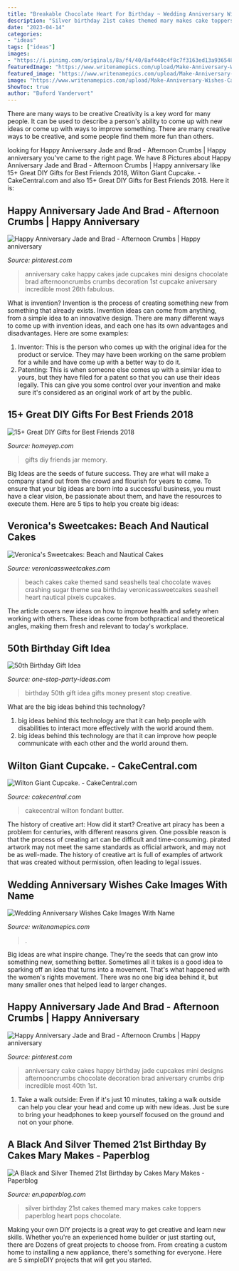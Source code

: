 ```yaml
---
title: "Breakable Chocolate Heart For Birthday ~ Wedding Anniversary Wishes Cake Images With Name"
description: "Silver birthday 21st cakes themed mary makes cake toppers paperblog heart pops chocolate"
date: "2023-04-14"
categories:
- "ideas"
tags: ["ideas"]
images:
- "https://i.pinimg.com/originals/8a/f4/40/8af440c4f8c7f3163ed13a93654867ee.jpg"
featuredImage: "https://www.writenamepics.com/upload/Make-Anniversary-Wishes-Cake-With-Mr-and-Mrs-Name1591980650.jpg"
featured_image: "https://www.writenamepics.com/upload/Make-Anniversary-Wishes-Cake-With-Mr-and-Mrs-Name1591980650.jpg"
image: "https://www.writenamepics.com/upload/Make-Anniversary-Wishes-Cake-With-Mr-and-Mrs-Name1591980650.jpg"
ShowToc: true
author: "Buford Vandervort"
---
```



There are many ways to be creative
Creativity is a key word for many people. It can be used to describe a person's ability to come up with new ideas or come up with ways to improve something. There are many creative ways to be creative, and some people find them more fun than others.

	

		
looking for Happy Anniversary Jade and Brad - Afternoon Crumbs | Happy anniversary you've came to the right page. We have 8 Pictures about Happy Anniversary Jade and Brad - Afternoon Crumbs | Happy anniversary like 15+ Great DIY Gifts for Best Friends 2018, Wilton Giant Cupcake. - CakeCentral.com and also 15+ Great DIY Gifts for Best Friends 2018. Here it is:
		
    
## Happy Anniversary Jade And Brad - Afternoon Crumbs | Happy Anniversary

<img loading=lazy src="https://i.pinimg.com/736x/8a/f4/40/8af440c4f8c7f3163ed13a93654867ee--anniversary-cake-ideas-anniversary-cupcakes.jpg" onerror="this.onerror=null;this.src='https://tse3.mm.bing.net/th?id=OIP.9G08AUFPqorb8vaqTLIYNgHaLH&amp;pid=15.1';" alt="Happy Anniversary Jade and Brad - Afternoon Crumbs | Happy anniversary">

_Source: pinterest.com_

>anniversary cake happy cakes jade cupcakes mini designs chocolate brad afternooncrumbs crumbs decoration 1st cupcake aniversary incredible most 26th fabulous. 

	

What is invention?
Invention is the process of creating something new from something that already exists. Invention ideas can come from anything, from a simple idea to an innovative design. There are many different ways to come up with invention ideas, and each one has its own advantages and disadvantages. Here are some examples: 
1. Inventor: This is the person who comes up with the original idea for the product or service. They may have been working on the same problem for a while and have come up with a better way to do it. 
2. Patenting: This is when someone else comes up with a similar idea to yours, but they have filed for a patent so that you can use their ideas legally. This can give you some control over your invention and make sure it's considered as an original work of art by the public. 

    
## 15+ Great DIY Gifts For Best Friends 2018

<img loading=lazy src="https://homeyep.com/wp-content/uploads/2017/02/diy-gifts-for-best-friends/11-diy-gifts-for-best-friends.jpg" onerror="this.onerror=null;this.src='https://tse1.mm.bing.net/th?id=OIP.ixBma_9aZsFZuE-SQPeGYwHaLH&amp;pid=15.1';" alt="15+ Great DIY Gifts for Best Friends 2018">

_Source: homeyep.com_

>gifts diy friends jar memory. 

	

Big Ideas are the seeds of future success. They are what will make a company stand out from the crowd and flourish for years to come. To ensure that your big ideas are born into a successful business, you must have a clear vision, be passionate about them, and have the resources to execute them. Here are 5 tips to help you create big ideas: 

    
## Veronica&#039;s Sweetcakes: Beach And Nautical Cakes

<img loading=lazy src="http://www.veronicassweetcakes.com/wp-content/uploads/2010/09/17-Teal-Waves-Crashing-with-White-Chocolate-Seashells-and-Heart-in-Sugar-Sand.jpg" onerror="this.onerror=null;this.src='https://tse3.mm.bing.net/th?id=OIP.TILAPxQyxM7hKcfuhwDZuAHaJ5&amp;pid=15.1';" alt="Veronica&#039;s Sweetcakes: Beach and Nautical Cakes">

_Source: veronicassweetcakes.com_

>beach cakes cake themed sand seashells teal chocolate waves crashing sugar theme sea birthday veronicassweetcakes seashell heart nautical pixels cupcakes. 

	

The article covers new ideas on how to improve health and safety when working with others. These ideas come from bothpractical and theoretical angles, making them fresh and relevant to today's workplace.

    
## 50th Birthday Gift Idea

<img loading=lazy src="http://www.one-stop-party-ideas.com/images/50th-Birthday-Gift-Idea-Money.jpg" onerror="this.onerror=null;this.src='https://tse3.mm.bing.net/th?id=OIP.unHLWR82ixz-bvfmra8zMAHaLH&amp;pid=15.1';" alt="50th Birthday Gift Idea">

_Source: one-stop-party-ideas.com_

>birthday 50th gift idea gifts money present stop creative. 

	

What are the big ideas behind this technology?
1. big ideas behind this technology are that it can help people with disabilities to interact more effectively with the world around them.
2. big ideas behind this technology are that it can improve how people communicate with each other and the world around them.

    
## Wilton Giant Cupcake. - CakeCentral.com

<img loading=lazy src="https://cdn001.cakecentral.com/gallery/2015/03/900_694897ORXQ_wilton-giant-cupcake.jpg" onerror="this.onerror=null;this.src='https://tse3.mm.bing.net/th?id=OIP.UFpHDmCxG8sgz5svz986oAHaJ4&amp;pid=15.1';" alt="Wilton Giant Cupcake. - CakeCentral.com">

_Source: cakecentral.com_

>cakecentral wilton fondant butter. 

	

The history of creative art: How did it start?
Creative art piracy has been a problem for centuries, with different reasons given. One possible reason is that the process of creating art can be difficult and time-consuming. pirated artwork may not meet the same standards as official artwork, and may not be as well-made. The history of creative art is full of examples of artwork that was created without permission, often leading to legal issues.

    
## Wedding Anniversary Wishes Cake Images With Name

<img loading=lazy src="https://www.writenamepics.com/upload/Make-Anniversary-Wishes-Cake-With-Mr-and-Mrs-Name1591980650.jpg" onerror="this.onerror=null;this.src='https://tse3.mm.bing.net/th?id=OIP.AdZhy7n6bBVzX2IqqvP-hgHaHa&amp;pid=15.1';" alt="Wedding Anniversary Wishes Cake Images With Name">

_Source: writenamepics.com_

>. 

	

Big ideas are what inspire change. They're the seeds that can grow into something new, something better. Sometimes all it takes is a good idea to sparking off an idea that turns into a movement. That's what happened with the women's rights movement. There was no one big idea behind it, but many smaller ones that helped lead to larger changes.

    
## Happy Anniversary Jade And Brad - Afternoon Crumbs | Happy Anniversary

<img loading=lazy src="https://i.pinimg.com/originals/8a/f4/40/8af440c4f8c7f3163ed13a93654867ee.jpg" onerror="this.onerror=null;this.src='https://tse4.mm.bing.net/th?id=OIP.xX4mFCb0KhlDbJ6lb3xEFQHaLH&amp;pid=15.1';" alt="Happy Anniversary Jade and Brad - Afternoon Crumbs | Happy anniversary">

_Source: pinterest.com_

>anniversary cake cakes happy birthday jade cupcakes mini designs afternooncrumbs chocolate decoration brad aniversary crumbs drip incredible most 40th 1st. 

	

1. Take a walk outside: Even if it's just 10 minutes, taking a walk outside can help you clear your head and come up with new ideas. Just be sure to bring your headphones to keep yourself focused on the ground and not on your phone.

    
## A Black And Silver Themed 21st Birthday By Cakes Mary Makes - Paperblog

<img loading=lazy src="https://m5.paperblog.com/i/46/468336/a-black-and-silver-themed-21st-birthday-by-ca-L-gAedj1.jpeg" onerror="this.onerror=null;this.src='https://tse3.mm.bing.net/th?id=OIP.ZTsdkCsbaXL8zJa7TPFfFAAAAA&amp;pid=15.1';" alt="A Black and Silver Themed 21st Birthday by Cakes Mary Makes - Paperblog">

_Source: en.paperblog.com_

>silver birthday 21st cakes themed mary makes cake toppers paperblog heart pops chocolate. 

	

Making your own DIY projects is a great way to get creative and learn new skills. Whether you're an experienced home builder or just starting out, there are Dozens of great projects to choose from. From creating a custom home to installing a new appliance, there's something for everyone. Here are 5 simpleDIY projects that will get you started.

